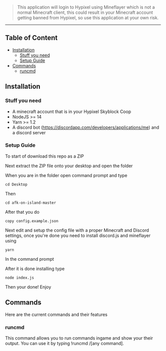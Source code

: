 > This application will login to Hypixel using Mineflayer which is not a normal Minecraft client, this could result in your Minecraft account getting banned from Hypixel, so use this application at your own risk.

<hr>

## Table of Content

- [Installation](#installation)
  - [Stuff you need](#stuff-you-need)
  - [Setup Guide](#setup-guide)
- [Commands](#commands)
  - [runcmd](#runcmd)

## Installation

### Stuff you need

- A minecraft account that is in your Hypixel Skyblock Coop
- NodeJS >= 14
- Yarn >= 1.2
- A discord bot (https://discordapp.com/developers/applications/me) and a discord server

### Setup Guide

To start of download this repo as a ZIP

Next extract the ZIP file onto your desktop and open the folder

When you are in the folder open command prompt and type

    cd Desktop

Then

    cd afk-on-island-master

After that you do

    copy config.example.json

Next edit and setup the config file with a proper Minecraft and Discord settings, once you're done you need to install discord.js and mineflayer using

    yarn

In the command prompt

After it is done installing type

    node index.js

Then your done! Enjoy

## Commands

Here are the current commands and their features

### runcmd

This command allows you to run commands ingame and show your their output. You can use it by typing !runcmd /[any command].
